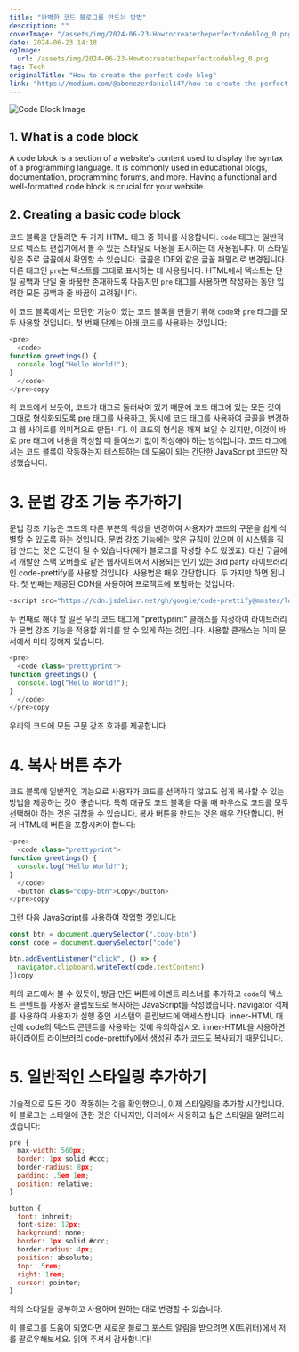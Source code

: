 ```yaml
---
title: "완벽한 코드 블로그를 만드는 방법"
description: ""
coverImage: "/assets/img/2024-06-23-Howtocreatetheperfectcodeblog_0.png"
date: 2024-06-23 14:18
ogImage: 
  url: /assets/img/2024-06-23-Howtocreatetheperfectcodeblog_0.png
tag: Tech
originalTitle: "How to create the perfect code blog"
link: "https://medium.com/@abenezerdaniel147/how-to-create-the-perfect-code-blog-f3329b3fea5d"
---
```



![Code Block Image](/assets/img/2024-06-23-Howtocreatetheperfectcodeblog_0.png)

## 1. What is a code block

A code block is a section of a website's content used to display the syntax of a programming language. It is commonly used in educational blogs, documentation, programming forums, and more. Having a functional and well-formatted code block is crucial for your website.

## 2. Creating a basic code block

<div class="content-ad"></div>

코드 블록을 만들려면 두 가지 HTML 태그 중 하나를 사용합니다. `code` 태그는 일반적으로 텍스트 편집기에서 볼 수 있는 스타일로 내용을 표시하는 데 사용됩니다. 이 스타일링은 주로 글꼴에서 확인할 수 있습니다. 글꼴은 IDE와 같은 글꼴 패밀리로 변경됩니다. 다른 태그인 `pre`는 텍스트를 그대로 표시하는 데 사용됩니다. HTML에서 텍스트는 단일 공백과 단일 줄 바꿈만 존재하도록 다듬지만 `pre` 태그를 사용하면 작성하는 동안 입력한 모든 공백과 줄 바꿈이 고려됩니다.

이 코드 블록에서는 모던한 기능이 있는 코드 블록을 만들기 위해 `code`와 `pre` 태그를 모두 사용할 것입니다. 첫 번째 단계는 아래 코드를 사용하는 것입니다:

```js
<pre>
  <code>
function greetings() {
  console.log("Hello World!");
}
  </code>
</pre>copy
```

위 코드에서 보듯이, 코드가 태그로 둘러싸여 있기 때문에 코드 태그에 있는 모든 것이 그대로 형식화되도록 pre 태그를 사용하고, 동시에 코드 태그를 사용하여 글꼴을 변경하고 웹 사이트를 의미적으로 만듭니다. 이 코드의 형식은 깨져 보일 수 있지만, 이것이 바로 pre 태그에 내용을 작성할 때 들여쓰기 없이 작성해야 하는 방식입니다. 코드 태그에서는 코드 블록이 작동하는지 테스트하는 데 도움이 되는 간단한 JavaScript 코드만 작성했습니다.

<div class="content-ad"></div>

# 3. 문법 강조 기능 추가하기

문법 강조 기능은 코드의 다른 부분의 색상을 변경하여 사용자가 코드의 구문을 쉽게 식별할 수 있도록 하는 것입니다. 문법 강조 기능에는 많은 규칙이 있으며 이 시스템을 직접 만드는 것은 도전이 될 수 있습니다(제가 블로그를 작성할 수도 있겠죠). 대신 구글에서 개발한 스택 오버플로 같은 웹사이트에서 사용되는 인기 있는 3rd party 라이브러리인 code-prettify를 사용할 것입니다. 사용법은 매우 간단합니다. 두 가지만 하면 됩니다. 첫 번째는 제공된 CDN을 사용하여 프로젝트에 포함하는 것입니다:

```js
<script src="https://cdn.jsdelivr.net/gh/google/code-prettify@master/loader/run_prettify.js"></script>
```

두 번째로 해야 할 일은 우리 코드 태그에 "prettyprint" 클래스를 지정하여 라이브러리가 문법 강조 기능을 적용할 위치를 알 수 있게 하는 것입니다. 사용할 클래스는 이미 문서에서 미리 정해져 있습니다.

<div class="content-ad"></div>


```js
<pre>
  <code class="prettyprint">
function greetings() {
  console.log("Hello World!");
}
  </code>
</pre>copy
```

우리의 코드에 모든 구문 강조 효과를 제공합니다.

# 4. 복사 버튼 추가

코드 블록에 일반적인 기능으로 사용자가 코드를 선택하지 않고도 쉽게 복사할 수 있는 방법을 제공하는 것이 좋습니다. 특히 대규모 코드 블록을 다룰 때 마우스로 코드를 모두 선택해야 하는 것은 귀찮을 수 있습니다. 복사 버튼을 만드는 것은 매우 간단합니다. 먼저 HTML에 버튼을 포함시켜야 합니다:


<div class="content-ad"></div>

```js
<pre>
  <code class="prettyprint">
function greetings() {
  console.log("Hello World!");
}
  </code>
  <button class="copy-btn">Copy</button>
</pre>copy
```

그런 다음 JavaScript를 사용하여 작업할 것입니다:

```js
const btn = document.querySelector(".copy-btn")
const code = document.querySelector("code")

btn.addEventListener("click", () => {
  navigator.clipboard.writeText(code.textContent)
})copy
```

위의 코드에서 볼 수 있듯이, 방금 만든 버튼에 이벤트 리스너를 추가하고 `code`의 텍스트 콘텐트를 사용자 클립보드로 복사하는 JavaScript를 작성했습니다. navigator 객체를 사용하여 사용자가 실행 중인 시스템의 클립보드에 액세스합니다. inner-HTML 대신에 code의 텍스트 콘텐트를 사용하는 것에 유의하십시오. inner-HTML을 사용하면 하이라이트 라이브러리 code-prettify에서 생성된 추가 코드도 복사되기 때문입니다.

<div class="content-ad"></div>

# 5. 일반적인 스타일링 추가하기

기술적으로 모든 것이 작동하는 것을 확인했으니, 이제 스타일링을 추가할 시간입니다. 이 블로그는 스타일에 관한 것은 아니지만, 아래에서 사용하고 싶은 스타일을 알려드리겠습니다:

```js
pre {
  max-width: 560px;
  border: 1px solid #ccc;
  border-radius: 8px;
  padding: .5em 1em;
  position: relative;
}

button {
  font: inhreit;
  font-size: 12px;
  background: none;
  border: 1px solid #ccc;
  border-radius: 4px;
  position: absolute;
  top: .5rem;
  right: 1rem;
  cursor: pointer;
}
```

위의 스타일을 공부하고 사용하며 원하는 대로 변경할 수 있습니다.

<div class="content-ad"></div>

이 블로그를 도움이 되었다면 새로운 블로그 포스트 알림을 받으려면 X(트위터)에서 저를 팔로우해보세요. 읽어 주셔서 감사합니다!